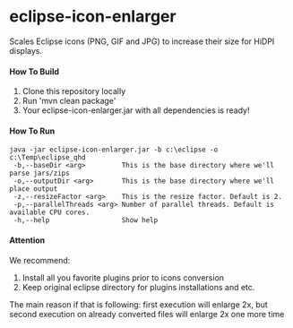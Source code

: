 eclipse-icon-enlarger
=====================

Scales Eclipse icons (PNG, GIF and JPG) to increase their size for HiDPI displays.

#### How To Build

1. Clone this repository locally
2. Run 'mvn clean package'
3. Your eclipse-icon-enlarger.jar with all dependencies is ready!

#### How To Run

    java -jar eclipse-icon-enlarger.jar -b c:\eclipse -o c:\Temp\eclipse_qhd
     -b,--baseDir <arg>         This is the base directory where we'll parse jars/zips
     -o,--outputDir <arg>       This is the base directory where we'll place output
     -z,--resizeFactor <arg>    This is the resize factor. Default is 2.
     -p,--parallelThreads <arg> Number of parallel threads. Default is available CPU cores.
     -h,--help                  Show help

#### Attention

We recommend:

1. Install all you favorite plugins prior to icons conversion
2. Keep original eclipse directory for plugins installations and etc.

The main reason if that is following: first execution will enlarge 2x, but second execution on already converted files will enlarge 2x one more time
